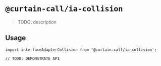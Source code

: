 # `@curtain-call/ia-collision`

> TODO: description

## Usage

```
import interfaceAdapterCollision from '@curtain-call/ia-collision';

// TODO: DEMONSTRATE API
```
